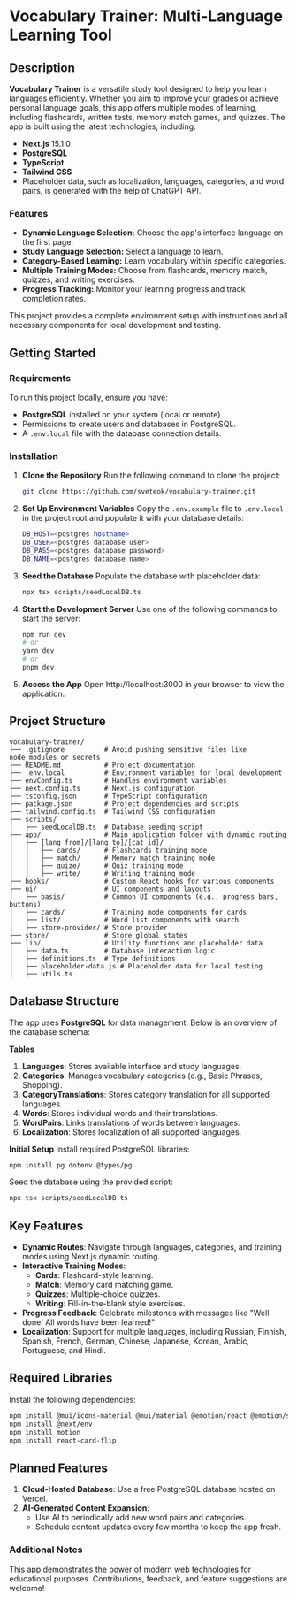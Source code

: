 # Vocabulary Trainer: Multi-Language Learning Tool

## Description

**Vocabulary Trainer** is a versatile study tool designed to help you learn languages efficiently. Whether you aim to improve your grades or achieve personal language goals, this app offers multiple modes of learning, including flashcards, written tests, memory match games, and quizzes.
The app is built using the latest technologies, including:

- **Next.js** 15.1.0
- **PostgreSQL**
- **TypeScript**
- **Tailwind CSS**
- Placeholder data, such as localization, languages, categories, and word pairs, is generated with the help of ChatGPT API.

### Features

- **Dynamic Language Selection:** Choose the app's interface language on the first page.
- **Study Language Selection:** Select a language to learn.
- **Category-Based Learning:** Learn vocabulary within specific categories.
- **Multiple Training Modes:** Choose from flashcards, memory match, quizzes, and writing exercises.
- **Progress Tracking:** Monitor your learning progress and track completion rates.

This project provides a complete environment setup with instructions and all necessary components for local development and testing.

## Getting Started

### Requirements

To run this project locally, ensure you have:

- **PostgreSQL** installed on your system (local or remote).
- Permissions to create users and databases in PostgreSQL.
- A `.env.local` file with the database connection details.

### Installation

1.  **Clone the Repository**
    Run the following command to clone the project:

    ```bash
    git clone https://github.com/sveteok/vocabulary-trainer.git
    ```

2.  **Set Up Environment Variables**
    Copy the ```.env.example``` file to ```.env.local``` in the project root and populate it with your database details:
    ```bash
    DB_HOST=<postgres hostname>
    DB_USER=<postgres database user>
    DB_PASS=<postgres database password>
    DB_NAME=<postgres database name>
    ```
3.  **Seed the Database**
    Populate the database with placeholder data:

    ```bash
    npx tsx scripts/seedLocalDB.ts
    ```

4.  **Start the Development Server**
    Use one of the following commands to start the server:
    
    ```bash
    npm run dev
    # or
    yarn dev
    # or
    pnpm dev
    ```
6.  **Access the App**
    Open http://localhost:3000 in your browser to view the application.

## Project Structure

    vocabulary-trainer/
    ├── .gitignore          # Avoid pushing sensitive files like node_modules or secrets
    ├── README.md           # Project documentation
    ├── .env.local          # Environment variables for local development
    ├── envConfig.ts        # Handles environment variables
    ├── next.config.ts      # Next.js configuration
    ├── tsconfig.json       # TypeScript configuration
    ├── package.json        # Project dependencies and scripts
    ├── tailwind.config.ts  # Tailwind CSS configuration
    ├── scripts/
    │   ├── seedLocalDB.ts  # Database seeding script
    ├── app/                # Main application folder with dynamic routing
    │   ├── [lang_from]/[lang_to]/[cat_id]/
    │   │   ├── cards/      # Flashcards training mode
    │   │   ├── match/      # Memory match training mode
    │   │   ├── quize/      # Quiz training mode
    │   │   ├── write/      # Writing training mode
    ├── hooks/              # Custom React hooks for various components
    ├── ui/                 # UI components and layouts
    │   ├── basis/          # Common UI components (e.g., progress bars, buttons)
    │   ├── cards/          # Training mode components for cards
    │   ├── list/           # Word list components with search
    │   ├── store-provider/ # Store provider
    ├── store/              # Store global states
    ├── lib/                # Utility functions and placeholder data
    │   ├── data.ts         # Database interaction logic
    │   ├── definitions.ts  # Type definitions
    │   ├── placeholder-data.js # Placeholder data for local testing
    │   ├── utils.ts

## Database Structure

The app uses **PostgreSQL** for data management. Below is an overview of the database schema:

**Tables**

1. **Languages**: Stores available interface and study languages.
2. **Categories**: Manages vocabulary categories (e.g., Basic Phrases, Shopping).
3. **CategoryTranslations**: Stores category translation for all supported languages.
4. **Words**: Stores individual words and their translations.
5. **WordPairs**: Links translations of words between languages.
6. **Localization**: Stores localization of all supported languages.

**Initial Setup**
Install required PostgreSQL libraries:

```bash
npm install pg dotenv @types/pg
```

Seed the database using the provided script:

```bash
npx tsx scripts/seedLocalDB.ts
```

## Key Features

- **Dynamic Routes**: Navigate through languages, categories, and training modes using Next.js dynamic routing.
- **Interactive Training Modes**:
  - **Cards**: Flashcard-style learning.
  - **Match**: Memory card matching game.
  - **Quizzes**: Multiple-choice quizzes.
  - **Writing**: Fill-in-the-blank style exercises.
- **Progress Feedback**: Celebrate milestones with messages like "Well done! All words have been learned!"
- **Localization**: Support for multiple languages, including Russian, Finnish, Spanish, French, German, Chinese, Japanese, Korean, Arabic, Portuguese, and Hindi.

## Required Libraries

Install the following dependencies:

```bash
npm install @mui/icons-material @mui/material @emotion/react @emotion/styled
npm install @next/env
npm install motion
npm install react-card-flip
```

## Planned Features

1. **Cloud-Hosted Database**: Use a free PostgreSQL database hosted on Vercel.
2. **AI-Generated Content Expansion**:
   - Use AI to periodically add new word pairs and categories.
   - Schedule content updates every few months to keep the app fresh.

### Additional Notes

This app demonstrates the power of modern web technologies for educational purposes. Contributions, feedback, and feature suggestions are welcome!
